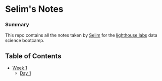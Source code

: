 # Selim's Notes
### Summary
This repo contains all the notes taken by [Selim](https://github.com/ysselim) for the [lighthouse labs](https://www.lighthouselabs.ca) data science bootcamp.

## Table of Contents
* [Week 1](/Week_1)
    * [Day 1](/Week_1/Day_1)




